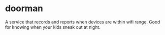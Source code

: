 # doorman
A service that records and reports when devices are within wifi range. Good for knowing when your kids sneak out at night.
